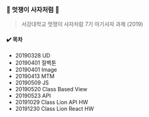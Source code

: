 ### :lion: 멋쟁이 사자처럼 :lion:

> 서강대학교 멋쟁이 사자처럼 7기 아기사자 과제 (2019)



#### :heavy_check_mark: 목차

- 20190328 UD
- 20190401 절벽톤
- 20190401 Image
- 20190413 MTM
- 20190509 JS
- 20190520 Class Based View
- 20190523 API
- 20191029 Class Lion API HW
- 20191230 Class Lion React HW

